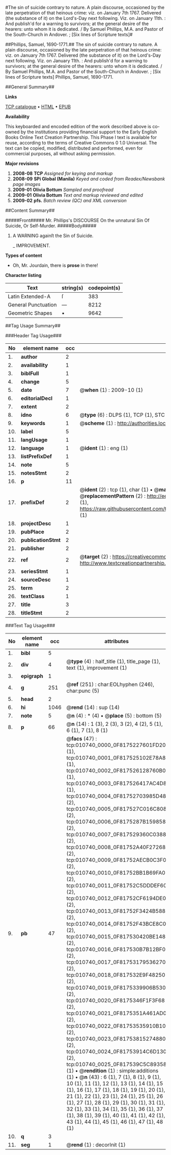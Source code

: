 #The sin of suicide contrary to nature. A plain discourse, occasioned by the late perpetration of that heinous crime: viz. on January 7th 1767. Delivered (the substance of it) on the Lord's-Day next following. Viz. on January 11th. : And publish'd for a warning to survivors; at the general desire of the hearers: unto whom it is dedicated. / By Samuel Phillips, M.A. and Pastor of the South-Church in Andover. ; [Six lines of Scripture texts]#

##Phillips, Samuel, 1690-1771.##
The sin of suicide contrary to nature. A plain discourse, occasioned by the late perpetration of that heinous crime: viz. on January 7th 1767. Delivered (the substance of it) on the Lord's-Day next following. Viz. on January 11th. : And publish'd for a warning to survivors; at the general desire of the hearers: unto whom it is dedicated. / By Samuel Phillips, M.A. and Pastor of the South-Church in Andover. ; [Six lines of Scripture texts]
Phillips, Samuel, 1690-1771.

##General Summary##

**Links**

[TCP catalogue](http://www.ota.ox.ac.uk/tcp/)  • 
[HTML](http://tei.it.ox.ac.uk/tcp/Texts-HTML/free/N08/N08395.html)  • 
[EPUB](http://tei.it.ox.ac.uk/tcp/Texts-EPUB/free/N08/N08395.epub)

**Availability**

This keyboarded and encoded edition of the
	       work described above is co-owned by the institutions
	       providing financial support to the Early English Books
	       Online Text Creation Partnership. This Phase I text is
	       available for reuse, according to the terms of Creative
	       Commons 0 1.0 Universal. The text can be copied,
	       modified, distributed and performed, even for
	       commercial purposes, all without asking permission.

**Major revisions**

1. __2008-08__ __TCP__ *Assigned for keying and markup*
1. __2008-09__ __SPi Global (Manila)__ *Keyed and coded from Readex/Newsbank page images*
1. __2009-01__ __Olivia Bottum__ *Sampled and proofread*
1. __2009-01__ __Olivia Bottum__ *Text and markup reviewed and edited*
1. __2009-02__ __pfs.__ *Batch review (QC) and XML conversion*

##Content Summary##

#####Front#####
Mr. Phillips's DISCOURSE On the unnatural Sin Of Suicide, Or Self-Murder.
#####Body#####

1. A WARNING againſt the Sin of Suicide.

    _ IMPROVEMENT.

**Types of content**

  * Oh, Mr. Jourdain, there is **prose** in there!

**Character listing**


|Text|string(s)|codepoint(s)|
|---|---|---|
|Latin Extended-A|ſ|383|
|General Punctuation|—|8212|
|Geometric Shapes|▪|9642|

##Tag Usage Summary##

###Header Tag Usage###

|No|element name|occ|attributes|
|---|---|---|---|
|1.|__author__|2||
|2.|__availability__|1||
|3.|__biblFull__|1||
|4.|__change__|5||
|5.|__date__|7| @__when__ (1) : 2009-10 (1)|
|6.|__editorialDecl__|1||
|7.|__extent__|2||
|8.|__idno__|6| @__type__ (6) : DLPS (1), TCP (1), STC (1), NOTIS (1), IMAGE-SET (1), EVANS-CITATION (1)|
|9.|__keywords__|1| @__scheme__ (1) : http://authorities.loc.gov/ (1)|
|10.|__label__|5||
|11.|__langUsage__|1||
|12.|__language__|1| @__ident__ (1) : eng (1)|
|13.|__listPrefixDef__|1||
|14.|__note__|5||
|15.|__notesStmt__|2||
|16.|__p__|11||
|17.|__prefixDef__|2| @__ident__ (2) : tcp (1), char (1)  •  @__matchPattern__ (2) : ([0-9\-]+):([0-9IVX]+) (1), (.+) (1)  •  @__replacementPattern__ (2) : http://eebo.chadwyck.com/downloadtiff?vid=$1&page=$2 (1), https://raw.githubusercontent.com/textcreationpartnership/Texts/master/tcpchars.xml#$1 (1)|
|18.|__projectDesc__|1||
|19.|__pubPlace__|2||
|20.|__publicationStmt__|2||
|21.|__publisher__|2||
|22.|__ref__|2| @__target__ (2) : https://creativecommons.org/publicdomain/zero/1.0/ (1), http://www.textcreationpartnership.org/docs/. (1)|
|23.|__seriesStmt__|1||
|24.|__sourceDesc__|1||
|25.|__term__|2||
|26.|__textClass__|1||
|27.|__title__|3||
|28.|__titleStmt__|2||


###Text Tag Usage###

|No|element name|occ|attributes|
|---|---|---|---|
|1.|__bibl__|5||
|2.|__div__|4| @__type__ (4) : half_title (1), title_page (1), text (1), improvement (1)|
|3.|__epigraph__|1||
|4.|__g__|251| @__ref__ (251) : char:EOLhyphen (246), char:punc (5)|
|5.|__head__|2||
|6.|__hi__|1046| @__rend__ (14) : sup (14)|
|7.|__note__|5| @__n__ (4) : * (4)  •  @__place__ (5) : bottom (5)|
|8.|__p__|66| @__n__ (14) : 1 (3), 2 (3), 3 (2), 4 (2), 5 (1), 6 (1), 7 (1), 8 (1)|
|9.|__pb__|47| @__facs__ (47) : tcp:010740_0000_0F8175227601FD20 (1), tcp:010740_0001_0F817525102E78A8 (1), tcp:010740_0002_0F817526128760B0 (1), tcp:010740_0003_0F817526417AC4D8 (1), tcp:010740_0004_0F81752703985D48 (2), tcp:010740_0005_0F817527C016C808 (2), tcp:010740_0006_0F8175287B159858 (2), tcp:010740_0007_0F817529360C0388 (2), tcp:010740_0008_0F81752A40F27268 (2), tcp:010740_0009_0F81752AECB0C3F0 (2), tcp:010740_0010_0F81752BB1B69FA0 (2), tcp:010740_0011_0F81752C5DDDEF60 (2), tcp:010740_0012_0F81752CF6194DE0 (2), tcp:010740_0013_0F81752F3424B588 (2), tcp:010740_0014_0F81752F43BCE8C0 (2), tcp:010740_0015_0F817530420BE148 (2), tcp:010740_0016_0F817530B7B12BF0 (2), tcp:010740_0017_0F81753179536270 (2), tcp:010740_0018_0F817532E9F48250 (2), tcp:010740_0019_0F8175339906B530 (2), tcp:010740_0020_0F8175346F1F3F68 (2), tcp:010740_0021_0F8175351A461AD0 (2), tcp:010740_0022_0F81753535910B10 (2), tcp:010740_0023_0F81753815274880 (2), tcp:010740_0024_0F81753914C6D130 (2), tcp:010740_0025_0F817539C5C89358 (1)  •  @__rendition__ (1) : simple:additions (1)  •  @__n__ (43) : 6 (1), 7 (1), 8 (1), 9 (1), 10 (1), 11 (1), 12 (1), 13 (1), 14 (1), 15 (1), 16 (1), 17 (1), 18 (1), 19 (1), 20 (1), 21 (1), 22 (1), 23 (1), 24 (1), 25 (1), 26 (1), 27 (1), 28 (1), 29 (1), 30 (1), 31 (1), 32 (1), 33 (1), 34 (1), 35 (1), 36 (1), 37 (1), 38 (1), 39 (1), 40 (1), 41 (1), 42 (1), 43 (1), 44 (1), 45 (1), 46 (1), 47 (1), 48 (1)|
|10.|__q__|3||
|11.|__seg__|1| @__rend__ (1) : decorInit (1)|
